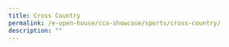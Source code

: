 ```yaml
---
title: Cross Country
permalink: /e-open-house/cca-showcase/sports/cross-country/
description: ""
---
```

